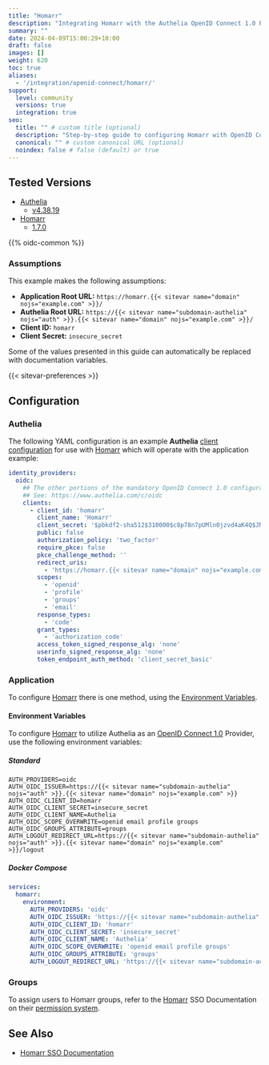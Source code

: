 ```yaml
---
title: "Homarr"
description: "Integrating Homarr with the Authelia OpenID Connect 1.0 Provider."
summary: ""
date: 2024-04-09T15:00:29+10:00
draft: false
images: []
weight: 620
toc: true
aliases:
  - '/integration/openid-connect/homarr/'
support:
  level: community
  versions: true
  integration: true
seo:
  title: "" # custom title (optional)
  description: "Step-by-step guide to configuring Homarr with OpenID Connect 1.0 for secure SSO. Enhance your login flow using Authelia’s modern identity management."
  canonical: "" # custom canonical URL (optional)
  noindex: false # false (default) or true
---
```


## Tested Versions

- [Authelia]
  - [v4.38.19](https://github.com/authelia/authelia/releases/tag/v4.38.19)
- [Homarr]
  - [1.7.0](https://github.com/homarr-labs/homarr/releases/tag/v1.7.0)

{{% oidc-common %}}

### Assumptions

This example makes the following assumptions:

- __Application Root URL:__ `https://homarr.{{< sitevar name="domain" nojs="example.com" >}}/`
- __Authelia Root URL:__ `https://{{< sitevar name="subdomain-authelia" nojs="auth" >}}.{{< sitevar name="domain" nojs="example.com" >}}/`
- __Client ID:__ `homarr`
- __Client Secret:__ `insecure_secret`

Some of the values presented in this guide can automatically be replaced with documentation variables.

{{< sitevar-preferences >}}

## Configuration

### Authelia

The following YAML configuration is an example __Authelia__ [client configuration] for use with [Homarr] which will
operate with the application example:

```yaml {title="configuration.yml"}
identity_providers:
  oidc:
    ## The other portions of the mandatory OpenID Connect 1.0 configuration go here.
    ## See: https://www.authelia.com/c/oidc
    clients:
      - client_id: 'homarr'
        client_name: 'Homarr'
        client_secret: '$pbkdf2-sha512$310000$c8p78n7pUMln0jzvd4aK4Q$JNRBzwAo0ek5qKn50cFzzvE9RXV88h1wJn5KGiHrD0YKtZaR/nCb2CJPOsKaPK0hjf.9yHxzQGZziziccp6Yng'  # The digest of 'insecure_secret'.
        public: false
        authorization_policy: 'two_factor'
        require_pkce: false
        pkce_challenge_method: ''
        redirect_uris:
          - 'https://homarr.{{< sitevar name="domain" nojs="example.com" >}}/api/auth/callback/oidc'
        scopes:
          - 'openid'
          - 'profile'
          - 'groups'
          - 'email'
        response_types:
          - 'code'
        grant_types:
          - 'authorization_code'
        access_token_signed_response_alg: 'none'
        userinfo_signed_response_alg: 'none'
        token_endpoint_auth_method: 'client_secret_basic'
```

### Application

To configure [Homarr] there is one method, using the [Environment Variables](#environment-variables).

#### Environment Variables

To configure [Homarr] to utilize Authelia as an [OpenID Connect 1.0] Provider, use the following environment variables:

##### Standard

```shell {title=".env"}
AUTH_PROVIDERS=oidc
AUTH_OIDC_ISSUER=https://{{< sitevar name="subdomain-authelia" nojs="auth" >}}.{{< sitevar name="domain" nojs="example.com" >}}
AUTH_OIDC_CLIENT_ID=homarr
AUTH_OIDC_CLIENT_SECRET=insecure_secret
AUTH_OIDC_CLIENT_NAME=Authelia
AUTH_OIDC_SCOPE_OVERWRITE=openid email profile groups
AUTH_OIDC_GROUPS_ATTRIBUTE=groups
AUTH_LOGOUT_REDIRECT_URL=https://{{< sitevar name="subdomain-authelia" nojs="auth" >}}.{{< sitevar name="domain" nojs="example.com" >}}/logout
```

##### Docker Compose

```yaml {title="compose.yml"}
services:
  homarr:
    environment:
      AUTH_PROVIDERS: 'oidc'
      AUTH_OIDC_ISSUER: 'https://{{< sitevar name="subdomain-authelia" nojs="auth" >}}.{{< sitevar name="domain" nojs="example.com" >}}'
      AUTH_OIDC_CLIENT_ID: 'homarr'
      AUTH_OIDC_CLIENT_SECRET: 'insecure_secret'
      AUTH_OIDC_CLIENT_NAME: 'Authelia'
      AUTH_OIDC_SCOPE_OVERWRITE: 'openid email profile groups'
      AUTH_OIDC_GROUPS_ATTRIBUTE: 'groups'
      AUTH_LOGOUT_REDIRECT_URL: 'https://{{< sitevar name="subdomain-authelia" nojs="auth" >}}.{{< sitevar name="domain" nojs="example.com" >}}/logout'
```

### Groups

To assign users to Homarr groups, refer to the [Homarr] SSO Documentation on their [permission system](https://homarr.dev/docs/advanced/single-sign-on/#permission-system).

## See Also

- [Homarr SSO Documentation](https://homarr.dev/docs/advanced/single-sign-on/)

[Authelia]: https://www.authelia.com
[Homarr]: https://homarr.dev
[OpenID Connect 1.0]: ../../openid-connect/introduction.md
[client configuration]: ../../../configuration/identity-providers/openid-connect/clients.md

